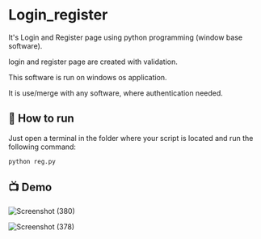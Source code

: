 # Login_register
It's Login and Register page using python programming (window base software).

login and register page are created with validation.

This software is run on windows os application.

It is use/merge with any software, where authentication needed.


## 🌟 How to run

Just open a terminal in the folder where your script is located and run the following command:

 ``` python reg.py                ```


## 📺 Demo
![Screenshot (380)](https://user-images.githubusercontent.com/67854912/153236069-458de74c-194a-48fc-a220-9b0ef88b711a.png)

![Screenshot (378)](https://user-images.githubusercontent.com/67854912/153236127-4795075b-7318-4387-ace3-8f01eb44345e.png)
